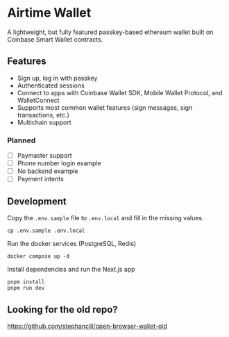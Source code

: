 # Airtime Wallet

A lightweight, but fully featured passkey-based ethereum wallet built on Coinbase Smart Wallet contracts.

## Features
- Sign up, log in with passkey
- Authenticated sessions
- Connect to apps with Coinbase Wallet SDK, Mobile Wallet Protocol, and WalletConnect
- Supports most common wallet features (sign messages, sign transactions, etc.)
- Multichain support

### Planned

- [ ] Paymaster support
- [ ] Phone number login example
- [ ] No backend example
- [ ] Payment intents

## Development

Copy the `.env.sample` file to `.env.local` and fill in the missing values.

```
cp .env.sample .env.local
```

Run the docker services (PostgreSQL, Redis)

```
docker compose up -d
```

Install dependencies and run the Next.js app

```
pnpm install
pnpm run dev
```

## Looking for the old repo?

https://github.com/stephancill/open-browser-wallet-old
